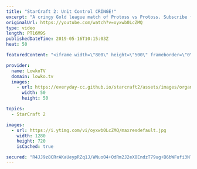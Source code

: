 ```yaml
---
title: "StarCraft 2: Unit Control CRINGE!"
excerpt: "A cringy Gold league match of Protoss vs Protoss. Subscribe for more videos: http://lowko.tv/youtube More StarCraft 2 viewer games: https://youtu.be/J9NsfQ-g1DM  If you have an awesome replay of StarCraft 2 that you think is worth casting, you can send it to replays@lowko.tv.  Check out Lowko merchandise:"
originalUrl: https://youtube.com/watch?v=oyxwb0LcZMQ
type: video
length: PT16M9S
publishedDateTime: 2019-05-16T10:15:03Z
heat: 50

featuredContent: "<iframe width=\"800\" height=\"500\" frameborder=\"0\" src=\"https://www.youtube.com/embed/oyxwb0LcZMQ\" allow=\"accelerometer; autoplay; encrypted-media; gyroscope; picture-in-picture\" allowfullscreen></iframe>"

provider:
  name: LowkoTV
  domain: lowko.tv
  images:
    - url: https://everyday-cc.github.io/starcraft2/assets/images/organizations/lowko.tv-50x50.jpg
      width: 50
      height: 50

topics:
  - StarCraft 2

images:
  - url: https://i.ytimg.com/vi/oyxwb0LcZMQ/maxresdefault.jpg
    width: 1280
    height: 720
    isCached: true

secured: "R4JJ9z8CRrAKaUeypRZq1J/WNuo04+OdRm2J2eX8EndzT79ug+B6bWFufi3NlAlVyKn4UjXhUB9rPJXIbZBVQJ9ha8WjLYA21V+NyO7BRVDfcoWR41ltJ5l3sMcNVHsBKRJa/4i71HE9ERJRSc4HuYnUoyqe8E5iIt3Rki1Dwb3y9Ph0GWNgXYo7/P9HZHf+XRLBKMR4mVK4oRjEAm0uivutcohy15cUAlBd6M8GwY2OsPlTL4SATxKdt+1BO0h+Za68vSiQb88lwaJqblS3li4fluD+NOHnMHBxISPq0RBNtptW9TQg5YpqptS9IcPRzJCpPhDmtT7AnQVEGFj5LeS5/4LFH3uJBcxcNSk0pCeeyV9kLhMwKowy9UZi/W6aKIZN92T0BIdNToySo+5XQ5Bld70NZxlM0ynar4zkeeo=;W2mTdhSkauuWx640DlbuGQ=="
---
```


